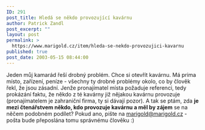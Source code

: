 ```yaml
---
ID: 291
post_title: Hledá se někdo provozující kavárnu
author: Patrick Zandl
post_excerpt: ""
layout: post
permalink: >
  https://www.marigold.cz/item/hleda-se-nekdo-provozujici-kavarnu
published: true
post_date: 2003-05-15 08:44:00
---
```

Jeden můj kamarád řeší drobný problém. Chce si otevřít kavárnu. Má prima místo, zařízení, peníze - všechny ty drobné problémy okolo, co by člověk řekl, že jsou zásadní. Jenže pronajímatel místa požaduje referenci, tedy prokázání faktu, že někdo z té kavárny již nějakou kavárnu provozuje (pronajímatelem je zahraniční firma, ty si dávají pozor). A tak se ptám, zda <STRONG>je mezi čtenářstvem někdo, kdo provozuje kavárnu a měl by zájem</STRONG> se na něčem podobném podílet? Pokud ano, pište na <A href="mailto:marigold@marigold.cz">marigold@marigold.cz</A> - pošta bude přeposlána tomu správnému člověku :)